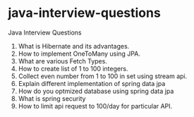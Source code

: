 # java-interview-questions
Java Interview Questions
1. What is Hibernate and its advantages.
2. How to implement OneToMany using JPA.
3. What are various Fetch Types.
4. How to create list of 1 to 100 integers.
5. Collect even number from 1 to 100 in set using stream api.
6. Explain different implementation of spring data jpa
7. How do you optmized database using spring data jpa
8. What is spring security
9. How to limit api request to 100/day for particular API.
    
